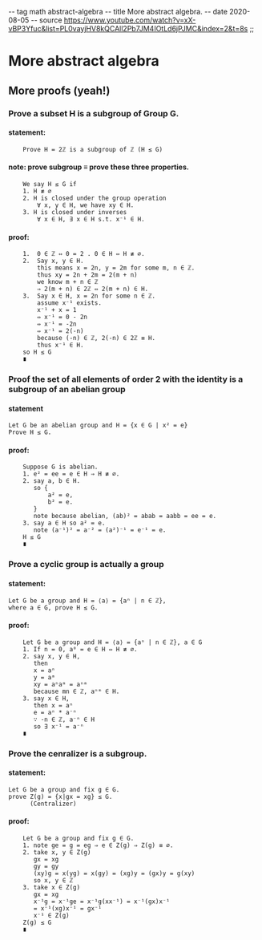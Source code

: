 -- tag math abstract-algebra
-- title More abstract algebra.
-- date 2020-08-05
-- source https://www.youtube.com/watch?v=xX-vBP3Yfuc&list=PL0vayjHV8kQCAll2Pb7JM4IOtLd6jPJMC&index=2&t=8s
;;
# More abstract algebra

## More proofs (yeah!)

### Prove a subset H is a subgroup of Group G.

#### statement:
```
    Prove H = 2ℤ is a subgroup of ℤ (H ≤ G)
```

#### note: prove subgroup ≡ prove these three properties.
```
    We say H ≤ G if
    1. H ≢ ∅
    2. H is closed under the group operation
        ∀ x, y ∈ H, we have xy ∈ H.
    3. H is closed under inverses
        ∀ x ∈ H, ∃ x ∈ H s.t. x⁻¹ ∈ H.
```

#### proof:
```
    1.  0 ∈ ℤ ⇔ 0 = 2 . 0 ∈ H ⇔ H ≢ ∅.
    2.  Say x, y ∈ H.
        this means x = 2n, y = 2m for some m, n ∈ ℤ.
        thus xy = 2n + 2m = 2(m + n)
        we know m + n ∈ ℤ
        ⇒ 2(m + n) ∈ 2ℤ ⇔ 2(m + n) ∈ H.
    3.  Say x ∈ H, x = 2n for some n ∈ ℤ.
        assume x⁻¹ exists.
        x⁻¹ + x = 1
        ⇔ x⁻¹ = 0 - 2n
        ⇔ x⁻¹ = -2n
        ⇔ x⁻¹ = 2(-n)
        because (-n) ∈ ℤ, 2(-n) ∈ 2ℤ ≡ H.
        thus x⁻¹ ∈ H.
    so H ≤ G
    ∎
```

### Proof the set of all elements of order 2 with the identity is a subgroup of an abelian group

#### statement
```
Let G be an abelian group and H = {x ∈ G | x² = e}
Prove H ≤ G.
```

#### proof:
```
    Suppose G is abelian.
    1. e² = ee = e ∈ H ⇒ H ≢ ∅.
    2. say a, b ∈ H.
       so {
           a² = e,
           b² = e.
       }
       note because abelian, (ab)² = abab = aabb = ee = e.
    3. say a ∈ H so a² = e.
       note (a⁻¹)² = a⁻² = (a²)⁻¹ = e⁻¹ = e.
    H ≤ G
    ∎
```

### Prove a cyclic group is actually a group

#### statement:
```
Let G be a group and H = ⟨a⟩ = {aⁿ | n ∈ ℤ},
where a ∈ G, prove H ≤ G.
```

#### proof:
```
    Let G be a group and H = ⟨a⟩ = {aⁿ | n ∈ ℤ}, a ∈ G
    1. If n = 0, a⁰ = e ∈ H ⇔ H ≢ ∅.
    2. say x, y ∈ H,
       then
       x = aⁿ
       y = aᵐ
       xy = aⁿaᵐ = aⁿᵐ
       because mn ∈ ℤ, aⁿᵐ ∈ H.
    3. say x ∈ H,
       then x = aⁿ
       e = aⁿ * a⁻ⁿ
       ∵ -n ∈ ℤ, a⁻ⁿ ∈ H
       so ∃ x⁻¹ = a⁻ⁿ
    ∎
```

### Prove the cenralizer is a subgroup.

#### statement:
```
Let G be a group and fix g ∈ G.
prove Z(g) = {x|gx = xg} ≤ G.
      (Centralizer)
```

#### proof:
```
    Let G be a group and fix g ∈ G.
    1. note ge = g = eg ⇒ e ∈ Z(g) ⇒ Z(g) ≡ ∅.
    2. take x, y ∈ Z(g)
       gx = xg
       gy = gy
       (xy)g = x(yg) = x(gy) = (xg)y = (gx)y = g(xy)
       so x, y ∈ ℤ
    3. take x ∈ Z(g)
       gx = xg
       x⁻¹g = x⁻¹ge = x⁻¹g(xx⁻¹) = x⁻¹(gx)x⁻¹
       = x⁻¹(xg)x⁻¹ = gx⁻¹
       x⁻¹ ∈ Z(g)
    Z(g) ≤ G
    ∎
```
